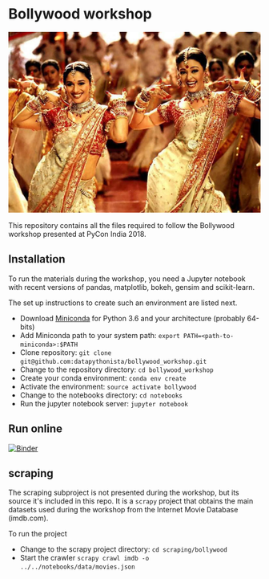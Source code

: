 Bollywood workshop
==================

![](notebooks/img/bollywood.jpeg)

This repository contains all the files required to follow the Bollywood
workshop presented at PyCon India 2018.

Installation
------------

To run the materials during the workshop, you need a Jupyter notebook
with recent versions of pandas, matplotlib, bokeh, gensim and scikit-learn.

The set up instructions to create such an environment are listed next.

- Download [Miniconda](https://conda.io/miniconda.html) for Python 3.6 and your architecture (probably 64-bits)
- Add Miniconda path to your system path: `export PATH=<path-to-miniconda>:$PATH`
- Clone repository: `git clone git@github.com:datapythonista/bollywood_workshop.git`
- Change to the repository directory: `cd bollywood_workshop`
- Create your conda environment: `conda env create`
- Activate the environment: `source activate bollywood`
- Change to the notebooks directory: `cd notebooks`
- Run the jupyter notebook server: `jupyter notebook`

Run online
----------

[![Binder](https://mybinder.org/badge.svg)](https://mybinder.org/v2/gh/datapythonista/bollywood_workshop/master)

scraping
--------

The scraping subproject is not presented during the workshop, but its source it's
included in this repo. It is a `scrapy` project that obtains the main datasets used
during the workshop from the Internet Movie Database (imdb.com).

To run the project

- Change to the scrapy project directory: `cd scraping/bollywood`
- Start the crawler `scrapy crawl imdb -o ../../notebooks/data/movies.json`
